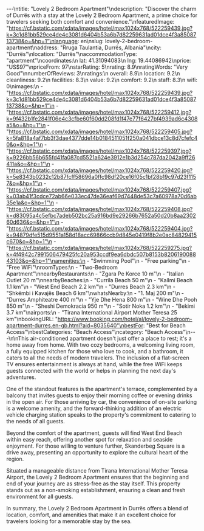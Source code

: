 ---\ntitle: "Lovely 2 Bedroom Apartment"\ndescription: "Discover the charm of Durrës with a stay at the Lovely 2 Bedroom Apartment, a prime choice for travelers seeking both comfort and convenience."\nfeaturedImage: "https://cf.bstatic.com/xdata/images/hotel/max1024x768/522259439.jpg?k=3c1d81bb529ce4de4c3081d6404b53a6b7d82259631ad01dce4f3a8508713738&o=&hp=1"\nlanguage: en\nslug: lovely-2-bedroom-apartment\naddress: "Rruga Taulantia, Durrës, Albania"\ncity: "Durrës"\nlocation: "Durrës"\naccommodationType: "apartment"\ncoordinates:\n  lat: 41.31094083\n  lng: 19.44086942\nprice: "US$97"\npriceFrom: 97\nstarRating: 5\nrating: 8.9\nratingWords: "Very Good"\nnumberOfReviews: 3\nratings:\n  overall: 8.9\n  location: 9.2\n  cleanliness: 9.2\n  facilities: 8.3\n  value: 9.2\n  comfort: 9.2\n  staff: 8.3\n  wifi: 0\nimages:\n  - "https://cf.bstatic.com/xdata/images/hotel/max1024x768/522259439.jpg?k=3c1d81bb529ce4de4c3081d6404b53a6b7d82259631ad01dce4f3a8508713738&o=&hp=1"\n  - "https://cf.bstatic.com/xdata/images/hotel/max1024x768/522259412.jpg?k=9f432b1fe2841f06e4c3cfbe60f60dd208fd1f47e77f6427bf4939ad6c4308a5&o=&hp=1"\n  - "https://cf.bstatic.com/xdata/images/hotel/max1024x768/522259405.jpg?k=5fa818a4af7bb3f3dae4377dde14b0184511051f250a041dbce13c8d7cfefc40&o=&hp=1"\n  - "https://cf.bstatic.com/xdata/images/hotel/max1024x768/522259397.jpg?k=9226bb56b655fd41fa087cd5521a624e3912e1b3d254c787da2042a9ff26411a&o=&hp=1"\n  - "https://cf.bstatic.com/xdata/images/hotel/max1024x768/522259420.jpg?k=5e8343b0232c12b87fcff58696a0ffc98df20ce16f05c1bf28b19c97d23f1157&o=&hp=1"\n  - "https://cf.bstatic.com/xdata/images/hotel/max1024x768/522259407.jpg?k=03ab41f3cdce72ab66e033ec47de36eaf69d7448de53c7a60978a70d6ab35e1a&o=&hp=1"\n  - "https://cf.bstatic.com/xdata/images/hotel/max1024x768/522259408.jpg?k=d83095a4c5efbc7adeb502bc25a916bd9e29266b7652a50d20b8aa230260d636&o=&hp=1"\n  - "https://cf.bstatic.com/xdata/images/hotel/max1024x768/522259404.jpg?k=94879dfe515d9551a158d18acc69866ccb9d845e0419f8b2e0ac84829415c670&o=&hp=1"\n  - "https://cf.bstatic.com/xdata/images/hotel/max1024x768/522259275.jpg?k=4f4942c7991506479425fc20a953ccdf9ea6dbdc507b8153b820619008843103&o=&hp=1"\namenities:\n  - "Swimming Pool"\n  - "Free parking"\n  - "Free WiFi"\nroomTypes:\n  - "Two-Bedroom Apartment"\nnearbyRestaurants:\n  - "Zgara Pe Korce 10 m"\n  - "Italian Outlet 20 m"\nnearbyBeaches:\n  - "Currila Beach 50 m"\n  - "Kallmi Beach 1.1 km"\n  - "West End Beach 2.2 km"\n  - "Durres Beach 2.3 km"\n  - "Shkëmbi i Kavajës Beach 6 km"\nwhatsNearby:\n  - "1. Maj 200 m"\n  - "Durres Amphiteatre 400 m"\n  - "Yje Dhe Hena 800 m"\n  - "Wine Dhe Pooh 850 m"\n  - "Sheshi Demokracia 950 m"\n  - "Sotir Noka 1.2 km"\n  - "Bekimi 3.7 km"\nairports:\n  - "Tirana International Airport Mother Teresa 25 km"\nbookingURL: "https://www.booking.com/hotel/al/lovely-2-bedroom-apartment-durres.en-gb.html?aid=8035640"\nbestFor: "Best for Beach Access"\nbestCategories: "Beach Access"\ncategory: "Beach Access"\n---\n\nThis air-conditioned apartment doesn't just offer a place to rest; it's a home away from home. With two cozy bedrooms, a welcoming living room, a fully equipped kitchen for those who love to cook, and a bathroom, it caters to all the needs of modern travelers. The inclusion of a flat-screen TV ensures entertainment is always at hand, while the free WiFi keeps guests connected with the world or helps in planning the next day's adventures.

One of the standout features is the apartment's terrace, complemented by a balcony that invites guests to enjoy their morning coffee or evening drinks in the open air. For those arriving by car, the convenience of on-site parking is a welcome amenity, and the forward-thinking addition of an electric vehicle charging station speaks to the property's commitment to catering to the needs of all guests.

Beyond the comfort of the apartment, guests will find West End Beach within easy reach, offering another spot for relaxation and seaside enjoyment. For those willing to venture further, Skanderbeg Square is a drive away, presenting an opportunity to explore the cultural heart of the region.

Situated a manageable distance from Tirana International Mother Teresa Airport, the Lovely 2 Bedroom Apartment ensures that the beginning and end of your journey are as stress-free as the stay itself. This property stands out as a non-smoking establishment, ensuring a clean and fresh environment for all guests.

In summary, the Lovely 2 Bedroom Apartment in Durrës offers a blend of location, comfort, and amenities that make it an excellent choice for travelers looking for a memorable stay by the sea.